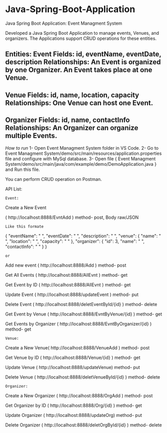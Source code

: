 # Java-Spring-Boot-Application

Java Spring Boot Application: Event Managment System

Developed a Java Spring Boot Application to manage events, Venues, and organizers.
The Applications support CRUD operations for these entities.

Entities:
Event
    Fields: id, eventName, eventDate, description
Relationships:
    An Event is organized by one Organizer.
    An Event takes place at one Venue.
-------------------------------------------------------
Venue
    Fields: id, name, location, capacity
Relationships:
    One Venue can host one Event.
-------------------------------------------------------
Organizer
    Fields: id, name, contactInfo
Relationships:
    An Organizer can organize multiple Events.
--------------------------------------------------------

*How to run*
1- Open Event Managment System folder in VS Code.
2- Go to Event Managment System/demo/src/main/resources/application.properties file and configure with MySql database.
3- Open file { Event Managment System/demo/src/main/java/com/example/demo/DemoApplication.java } and Run this file.

You can perform CRUD operation on Postman.    

API List:

    Event:
Create a New Event 

( http://localhost:8888/EvntAdd ) method- post, Body raw/JSON 

    Like this formate
{
        "eventName": "   ",
        "eventDate": "  ",
        "description": "   ",
        "venue": {
            "name": " ",
            "location": " ",
            "capacity": " "
        },
        "organizer": {
            "id": 3,
            "name": " ",
            "contactInfo": " "
        }
    }

    or 

   Add new event ( http://localhost:8888/Add ) method- post


Get All Events ( http://localhost:8888/AllEvnt ) method- get

Get Event by ID ( http://localhost:8888/AllEvnt ) method- get

Update Event    ( http://localhost:8888/updateEvent ) method- put

Delete Event    ( http://localhost:8888/deletEventById/{id} ) method- delete

Get Event by Venue ( http://localhost:8888/EvntByVenue/{id} ) method- get

Get Events by Organizer ( http://localhost:8888/EvntByOrganizer/{id} ) method- get

    Venue:
Create a New Venue( http://localhost:8888/VenueAdd ) method- post

Get Venue by ID     ( http://localhost:8888/Venue/{id} ) method- get

Update Venue    ( http://localhost:8888/updateVenue) method- put

Delete Venue    ( http://localhost:8888/deletVenueById/{id} ) method- delete

    Organizer:
Create a New Organizer ( http://localhost:8888/OrgAdd ) method- post

Get Organizer by ID ( http://localhost:8888/Org/{id} ) method- get

Update Organizer    ( http://localhost:8888/updateOrg) method- put

Delete Organizer    ( http://localhost:8888/deletOrgById/{id} ) method- delete
